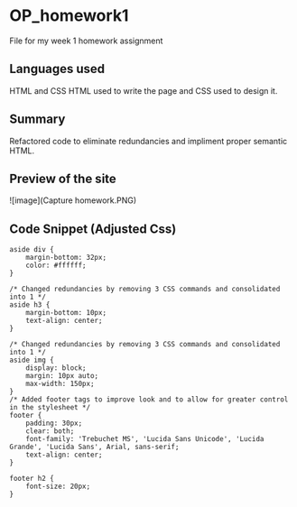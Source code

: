 # OP_homework1
File for my week 1 homework assignment
## Languages used 
HTML and CSS HTML used to write the page and CSS used to design it.
## Summary
Refactored code to eliminate redundancies and impliment proper semantic HTML.
## Preview of the site
![image](Capture homework.PNG)
## Code Snippet (Adjusted Css)
```
aside div {
    margin-bottom: 32px;
    color: #ffffff;
}

/* Changed redundancies by removing 3 CSS commands and consolidated into 1 */
aside h3 {
    margin-bottom: 10px;
    text-align: center;
}

/* Changed redundancies by removing 3 CSS commands and consolidated into 1 */
aside img {
    display: block;
    margin: 10px auto;
    max-width: 150px;
}
/* Added footer tags to improve look and to allow for greater control in the stylesheet */
footer {
    padding: 30px;
    clear: both;
    font-family: 'Trebuchet MS', 'Lucida Sans Unicode', 'Lucida Grande', 'Lucida Sans', Arial, sans-serif;
    text-align: center;
}

footer h2 {
    font-size: 20px;
}
```
